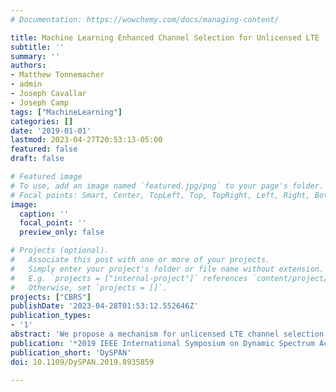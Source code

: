 ```yaml
---
# Documentation: https://wowchemy.com/docs/managing-content/

title: Machine Learning Enhanced Channel Selection for Unlicensed LTE
subtitle: ''
summary: ''
authors:
- Matthew Tonnemacher
- admin
- Joseph Cavallar
- Joseph Camp
tags: ["MachineLearning"]
categories: []
date: '2019-01-01'
lastmod: 2023-04-27T20:53:13-05:00
featured: false
draft: false

# Featured image
# To use, add an image named `featured.jpg/png` to your page's folder.
# Focal points: Smart, Center, TopLeft, Top, TopRight, Left, Right, BottomLeft, Bottom, BottomRight.
image:
  caption: ''
  focal_point: ''
  preview_only: false

# Projects (optional).
#   Associate this post with one or more of your projects.
#   Simply enter your project's folder or file name without extension.
#   E.g. `projects = ["internal-project"]` references `content/project/deep-learning/index.md`.
#   Otherwise, set `projects = []`.
projects: ["CBRS"]
publishDate: '2023-04-28T01:53:12.552646Z'
publication_types:
- '1'
abstract: 'We propose a mechanism for unlicensed LTE channel selection that not only takes into account interference to and from Wi-Fi access points but also considers other LTE operators in the unlicensed band. By collecting channel utilization statistics and sharing this information periodically with other unlicensed LTE eNBs, each eNB can improve their channel selection given their limited knowledge of the full topology. While comparing our algorithm to existing solutions, we find that the similarity between sensed Wi-Fi occupation at neighboring eNBs greatly impacts the performance of channel selection algorithms. To achieve better performance across diverse scenarios, we expand on our statistical channel selection formulation to include reinforcement learning, thereby balancing the shared contextual information with historical performance. We simulate operation in the unlicensed band using our channel selection algorithm and show how Wi-Fi load and inter-cell interference estimation can jointly be used to select transmission channels for all small cells in the network. Our approaches lead to an increase in user-perceived throughput and spectral efficiency across the entire band when compared to the greedy channel selection.'
publication: '*2019 IEEE International Symposium on Dynamic Spectrum Access Networks*'
publication_short: 'DySPAN'
doi: 10.1109/DySPAN.2019.8935859

---
```

